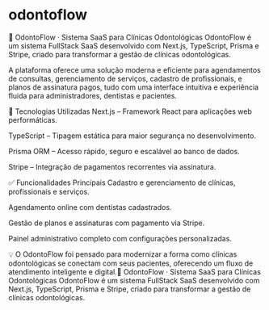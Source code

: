 # odontoflow
📌 OdontoFlow · Sistema SaaS para Clínicas Odontológicas
OdontoFlow é um sistema FullStack SaaS desenvolvido com Next.js, TypeScript, Prisma e Stripe, criado para transformar a gestão de clínicas odontológicas.

A plataforma oferece uma solução moderna e eficiente para agendamentos de consultas, gerenciamento de serviços, cadastro de profissionais, e planos de assinatura pagos, tudo com uma interface intuitiva e experiência fluida para administradores, dentistas e pacientes.

🚀 Tecnologias Utilizadas
Next.js – Framework React para aplicações web performáticas.

TypeScript – Tipagem estática para maior segurança no desenvolvimento.

Prisma ORM – Acesso rápido, seguro e escalável ao banco de dados.

Stripe – Integração de pagamentos recorrentes via assinatura.

✅ Funcionalidades Principais
Cadastro e gerenciamento de clínicas, profissionais e serviços.

Agendamento online com dentistas cadastrados.

Gestão de planos e assinaturas com pagamento via Stripe.

Painel administrativo completo com configurações personalizadas.

💡 O OdontoFlow foi pensado para modernizar a forma como clínicas odontológicas se conectam com seus pacientes, oferecendo um fluxo de atendimento inteligente e digital.📌 OdontoFlow · Sistema SaaS para Clínicas Odontológicas OdontoFlow é um sistema FullStack SaaS desenvolvido com Next.js, TypeScript, Prisma e Stripe, criado para transformar a gestão de clínicas odontológicas. 
